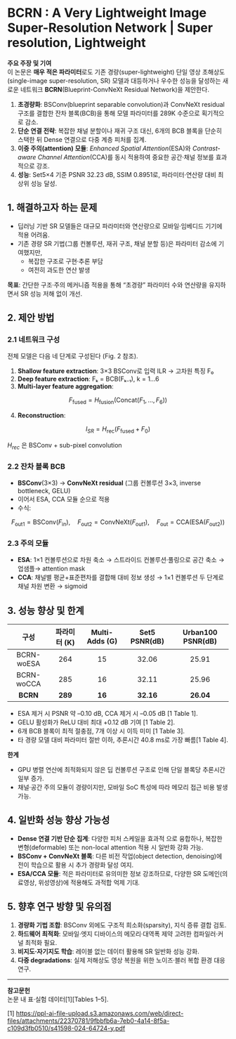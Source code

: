 # BCRN : A Very Lightweight Image Super-Resolution Network | Super resolution, Lightweight

**주요 주장 및 기여**  
이 논문은 **매우 적은 파라미터**로도 기존 경량(super-lightweight) 단일 영상 초해상도(single-image super-resolution, SR) 모델과 대등하거나 우수한 성능을 달성하는 새로운 네트워크 **BCRN**(Blueprint-ConvNeXt Residual Network)을 제안한다.  
1. **초경량화**: BSConv(blueprint separable convolution)과 ConvNeXt residual 구조를 결합한 잔차 블록(BCB)을 통해 모델 파라미터를 289K 수준으로 획기적으로 감소.  
2. **단순 연결 전략**: 복잡한 채널 분할이나 재귀 구조 대신, 6개의 BCB 블록을 단순히 스택한 뒤 Dense 연결으로 다중 계층 피처를 집계.  
3. **이중 주의(attention) 모듈**: *Enhanced Spatial Attention*(ESA)와 *Contrast-aware Channel Attention*(CCA)를 동시 적용하여 중요한 공간·채널 정보를 효과적으로 강조.  
4. **성능**: Set5×4 기준 PSNR 32.23 dB, SSIM 0.8951로, 파라미터·연산량 대비 최상위 성능 달성.  

## 1. 해결하고자 하는 문제  
- 딥러닝 기반 SR 모델들은 대규모 파라미터와 연산량으로 모바일·임베디드 기기에 적용 어려움.  
- 기존 경량 SR 기법(그룹 컨볼루션, 재귀 구조, 채널 분할 등)은 파라미터 감소에 기여했지만,  
  -  복잡한 구조로 구현·추론 부담  
  -  여전히 과도한 연산 발생  
  
**목표**: 간단한 구조·주의 메커니즘 적용을 통해 “초경량” 파라미터 수와 연산량을 유지하면서 SR 성능 저해 없이 개선.

## 2. 제안 방법

### 2.1 네트워크 구성  
전체 모델은 다음 네 단계로 구성된다 (Fig. 2 참조).  
1. **Shallow feature extraction**: 3×3 BSConv로 입력 ILR → 고차원 특징 F₀  
2. **Deep feature extraction**: Fₖ = BCB(Fₖ₋₁), k = 1…6  
3. **Multi-layer feature aggregation**:  

$$F_\text{fused} = H_\text{fusion}(\text{Concat}(F_1, …, F_6))$$  

4. **Reconstruction**:  

$$I_{SR} = H_\text{rec}(F_\text{fused} + F_0)$$  
   
   $H_{rec}$ 은 BSConv + sub-pixel convolution

### 2.2 잔차 블록 BCB  
- **BSConv**(3×3) → **ConvNeXt residual** (그룹 컨볼루션 3×3, inverse bottleneck, GELU)  
- 이어서 ESA, CCA 모듈 순으로 적용  
- 수식:  

$$
    F_{\text{out1}} = \mathrm{BSConv}(F_{\text{in}}),\quad
    F_{\text{out2}} = \mathrm{ConvNeXt}(F_{\text{out1}}),
    \quad F_{\text{out}} = \mathrm{CCA}(\mathrm{ESA}(F_{\text{out2}}))
$$

### 2.3 주의 모듈  
- **ESA**: 1×1 컨볼루션으로 차원 축소 → 스트라이드 컨볼루션·풀링으로 공간 축소 → 업샘플→ attention mask  
- **CCA**: 채널별 평균+표준편차를 결합해 대비 정보 생성 → 1×1 컨볼루션 두 단계로 채널 차원 변환 → sigmoid

## 3. 성능 향상 및 한계

| 구성 | 파라미터 (K) | Multi-Adds (G) | Set5 PSNR(dB) | Urban100 PSNR(dB) |
|:----:|:----------:|:-------------:|:--------------:|:-----------------:|
| BCRN-woESA | 264 | 15 | 32.06 | 25.91 |
| BCRN-woCCA | 285 | 16 | 32.11 | 25.96 |
| **BCRN** | **289** | **16** | **32.16** | **26.04** |

- ESA 제거 시 PSNR 약 –0.10 dB, CCA 제거 시 –0.05 dB [1 Table 1].  
- GELU 활성화가 ReLU 대비 최대 +0.12 dB 기여 [1 Table 2].  
- 6개 BCB 블록이 최적 절충점, 7개 이상 시 이득 미미 [1 Table 3].  
- 타 경량 모델 대비 파라미터 절반 이하, 추론시간 40.8 ms로 가장 빠름[1 Table 4].

**한계**  
- GPU 병렬 연산에 최적화되지 않은 딥 컨볼루션 구조로 인해 단일 블록당 추론시간 일부 증가.  
- 채널·공간 주의 모듈이 경량이지만, 모바일 SoC 특성에 따라 메모리 접근 비용 발생 가능.

## 4. 일반화 성능 향상 가능성  
- **Dense 연결 기반 단순 집계**: 다양한 피처 스케일을 효과적 으로 융합하나, 복잡한 변형(deformable) 또는 non-local attention 적용 시 일반화 강화 가능.  
- **BSConv + ConvNeXt 블록**: 다른 비전 작업(object detection, denoising)에 전이 학습으로 활용 시 추가 경량화 달성 여지.  
- **ESA/CCA 모듈**: 적은 파라미터로 유의미한 정보 강조하므로, 다양한 SR 도메인(의료영상, 위성영상)에 적용해도 과적합 억제 기대.

## 5. 향후 연구 방향 및 유의점  
1. **경량화 기법 조합**: BSConv 외에도 구조적 희소화(sparsity), 지식 증류 결합 검토.  
2. **하드웨어 최적화**: 모바일·엣지 디바이스의 메모리·대역폭 제약 고려한 컴파일러·커널 최적화 필요.  
3. **비지도·자기지도 학습**: 레이블 없는 데이터 활용해 SR 일반화 성능 강화.  
4. **다중 degradations**: 실제 저해상도 영상 복원을 위한 노이즈·블러 복합 환경 대응 연구.

---  
**참고문헌**  
논문 내 표·실험 데이터[1][Tables 1–5].

[1] https://ppl-ai-file-upload.s3.amazonaws.com/web/direct-files/attachments/22370781/9fbbfb6a-7eb0-4a14-8f5a-c109d3fb0510/s41598-024-64724-y.pdf
